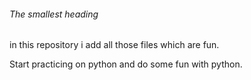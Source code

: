 ###### The smallest heading

in this repository i add all those files which are fun.

Start practicing on python and do some fun with python.
